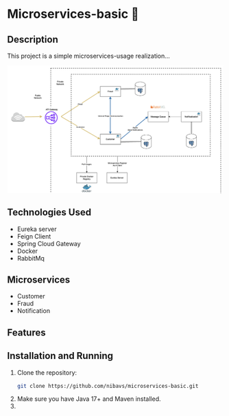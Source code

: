 # Microservices-basic 🗿

## Description
This project is a simple microservices-usage realization...

![Structure](./Structure.png)

## Technologies Used

- Eureka server
- Feign Client
- Spring Cloud Gateway
- Docker
- RabbitMq

## Microservices
- Customer 
- Fraud
- Notification

## Features

## Installation and Running
1. Clone the repository:
   ```bash
   git clone https://github.com/nibavs/microservices-basic.git
2. Make sure you have Java 17+ and Maven installed.
3. 


